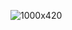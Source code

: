 ![1000x420](https://user-images.githubusercontent.com/83834843/129811071-afbc494d-8694-460c-81be-95cae61eff73.gif)
